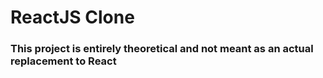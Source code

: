 # ReactJS Clone
### This project is entirely theoretical and not meant as an actual replacement to React